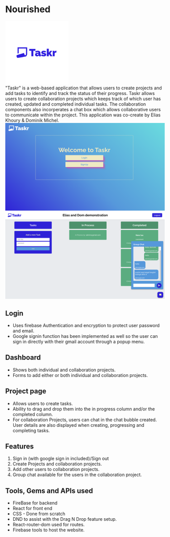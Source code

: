 # Nourished

<img style="width: 200px; height: 200px;  " alt="Font Example Screenshot" src="public/logo-with-title.png">

<p style="margin: 0 auto;">
</p>
"Taskr" is a web-based application that allows users to create projects and add tasks to identify and track the status of their progress. Taskr allows users to create collaboration projects which keeps track of which user has created, updated and completed individual tasks. The collaboration components also incorperates a chat box which allows collaborative users to communicate within the project.
This application was co-create by Elias Khoury & Dominik Michel.
<br/>
<p style="margin: 0 auto;">
<img style="width: 600px; " alt="Font Example Screenshot" src="public/login-shot.png">

<img style="width: 600px; " alt="Font Example Screenshot" src="public/project-page.png">
</p>

## Login

-   Uses firebase Authentication and encryption to protect user password and email.
-   Google signin function has been implemented as well so the user can sign in directly with their gmail account through a popup menu.
    <br/>

## Dashboard

-   Shows both individual and collaboration projects.
-   Forms to add either or both individual and collaboration projects.
    <br/>

## Project page

-   Allows users to create tasks.
-   Ability to drag and drop them into the in progress column and/or the completed column.
-   For collaboration Projects, users can chat in the chat bubble created. User details are also displayed when creating, progressing and completing tasks.
    <br/>

## Features

1. Sign in (with google sign in included)/Sign out
2. Create Projects and collaboration projects.
3. Add other users to collaboration projects.
4. Group chat available for the users in the collaboration project.

## Tools, Gems and APIs used

-   FireBase for backend
-   React for front end
-   CSS - Done from scratch
-   DND to assist with the Drag N Drop feature setup.
-   React-router-dom used for routes.
-   Firebase tools to host the website.
